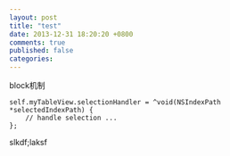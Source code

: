```yaml
---
layout: post
title: "test"
date: 2013-12-31 18:20:20 +0800
comments: true
published: false
categories: 
---
```


block机制
```objc
self.myTableView.selectionHandler = ^void(NSIndexPath *selectedIndexPath) {
    // handle selection ...
};
```

slkdf;laksf